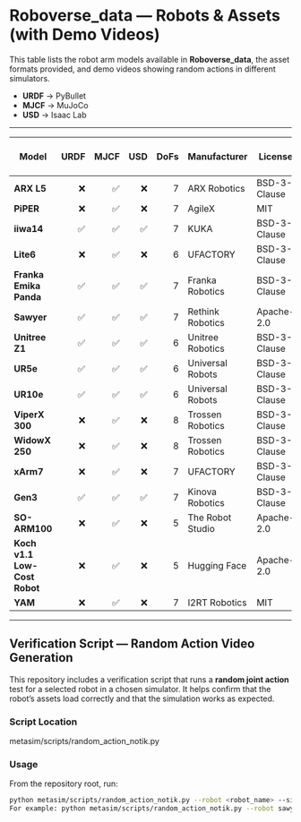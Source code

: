 # Roboverse_data — Robots & Assets (with Demo Videos)

This table lists the robot arm models available in **Roboverse_data**, the asset formats provided, and demo videos showing random actions in different simulators.

- **URDF** → PyBullet
- **MJCF** → MuJoCo
- **USD** → Isaac Lab

---

| Model | URDF | MJCF | USD | DoFs | Manufacturer | License | PyBullet (URDF) | MuJoCo (MJCF) | Isaac Lab (USD) |
|---|---:|---:|---:|---:|---|---|---|---|---|
| **ARX L5** | ❌ | ✅ | ❌ | 7 | ARX Robotics | BSD-3-Clause |  |  |  |
| **PiPER** | ❌ | ✅ | ❌ | 7 | AgileX | MIT |  |  |  |
| **iiwa14** | ✅ | ✅ | ✅ | 7 | KUKA | BSD-3-Clause | [View Video](outputs/random_action_iiwa14_pybullet.mp4) | [View Video](outputs/random_action_iiwa14_mujoco.mp4) | [View Video](outputs/random_action_iiwa14_isaaclab.mp4) |
| **Lite6** | ❌ | ✅ | ❌ | 6 | UFACTORY | BSD-3-Clause |  |  |  |
| **Franka Emika Panda** | ✅ | ✅ | ✅ | 7 | Franka Robotics | BSD-3-Clause |  |  | [View Video](outputs/random_action_franka_isaaclab.mp4) |
| **Sawyer** | ✅ | ✅ | ✅ | 7 | Rethink Robotics | Apache-2.0 | [View Video](outputs/random_action_sawyer_pybullet.mp4) | [View Video](outputs/random_action_sawyer_mujoco.mp4) | [View Video](outputs/random_action_sawyer_isaaclab.mp4) |
| **Unitree Z1** | ✅ | ✅ | ✅ | 6 | Unitree Robotics | BSD-3-Clause | [View Video](outputs/random_action_z1_pybullet.mp4) | [View Video](outputs/random_action_z1_mujoco.mp4) | [View Video](outputs/random_action_z1_isaaclab.mp4) |
| **UR5e** | ✅ | ✅ | ✅ | 6 | Universal Robots | BSD-3-Clause | [View Video](outputs/random_action_ur5e_pybullet.mp4) | [View Video](outputs/random_action_ur5e_mujoco.mp4) | [View Video](outputs/random_action_ur5e_isaaclab.mp4) |
| **UR10e** | ✅ | ✅ | ✅ | 6 | Universal Robots | BSD-3-Clause | [View Video](outputs/random_action_ur10e_pybullet.mp4) | [View Video](outputs/random_action_ur10e_mujoco.mp4) | [View Video](outputs/random_action_ur10e_isaaclab.mp4) |
| **ViperX 300** | ❌ | ✅ | ❌ | 8 | Trossen Robotics | BSD-3-Clause |  |  |  |
| **WidowX 250** | ❌ | ✅ | ❌ | 8 | Trossen Robotics | BSD-3-Clause |  |  |  |
| **xArm7** | ❌ | ✅ | ❌ | 7 | UFACTORY | BSD-3-Clause |  |  |  |
| **Gen3** | ✅ | ✅ | ✅ | 7 | Kinova Robotics | BSD-3-Clause | [View Video](outputs/random_action_gen3_pybullet.mp4) | [View Video](outputs/random_action_gen3_mujoco.mp4) | [View Video](outputs/random_action_gen3_isaaclab.mp4) |
| **SO-ARM100** | ❌ | ✅ | ❌ | 5 | The Robot Studio | Apache-2.0 |  |  |  |
| **Koch v1.1 Low-Cost Robot** | ❌ | ✅ | ❌ | 5 | Hugging Face | Apache-2.0 |  |  |  |
| **YAM** | ❌ | ✅ | ❌ | 7 | I2RT Robotics | MIT |  |  |  |

---

## Verification Script — Random Action Video Generation

This repository includes a verification script that runs a **random joint action** test for a selected robot in a chosen simulator.
It helps confirm that the robot’s assets load correctly and that the simulation works as expected.

### Script Location
metasim/scripts/random_action_notik.py

### Usage
From the repository root, run:
```bash
python metasim/scripts/random_action_notik.py --robot <robot_name> --sim <sim_name>
For example: python metasim/scripts/random_action_notik.py --robot sawyer --sim mujoco

